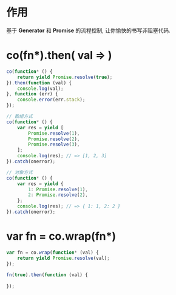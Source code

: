 # 作用

基于 **Generator** 和 **Promise** 的流程控制, 让你愉快的书写非阻塞代码.

# co(fn*).then( val => )

```js
co(function* () {
	return yield Promise.resolve(true);
}).then(function (val) {
	console.log(val);
}, function (err) {
	console.error(err.stack);
});

// 数组方式
co(function* () {
	var res = yield [
		Promise.resolve(1),
		Promise.resolve(2),
		Promise.resolve(3),
	];
	console.log(res); // => [1, 2, 3]
}).catch(onerror);

// 对象方式
co(function* () {
	var res = yield {
		1: Promise.resolve(1),
		2: Promise.resolve(2),
	};
	console.log(res); // => { 1: 1, 2: 2 }
}).catch(onerror);
```

# var fn = co.wrap(fn*)

```js
var fn = co.wrap(function* (val) {
    return yield Promise.resolve(val);
});
 
fn(true).then(function (val) {
 
});
```